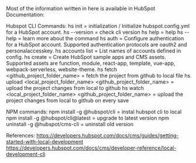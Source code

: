 Most of the information written in here is available in HubSpot Documentation: 

Hubspot CLI Commands:
hs init = initialization / Initialize hubspot.config.yml for a HubSpot account.
hs --version = check cli version
hs help = help
hs <command> --help = learn more about the command
hs auth = Configure authentication for a HubSpot account. Supported authentication protocols are oauth2 and personalaccesskey.
hs accounts list = List names of accounts defined in config.
hs create <type> <Name> = Create HubSpot sample apps and CMS assets. Supported assets are function, module, react-app, template, vue-app, webpack-serverless,
website-theme.
hs fetch <github_project_folder_name> = fetch the project from github to local file
hs upload <local_project_folder_name> <github_project_folder_name> = upload the project changes from local to github
hs watch <local_project_folder_name> <github_project_folder_name> = upload the project changes from local to github on every save

NPM commands:
npm install -g @hubspot/cli = instal hubspot cli to local
npm install -g @hubspot/cli@latest = upgrade to latest version
npm uninstall -g @hubspot/cms-cli = uninstall old version

References:
https://developers.hubspot.com/docs/cms/guides/getting-started-with-local-development
https://developers.hubspot.com/docs/cms/developer-reference/local-development-cli